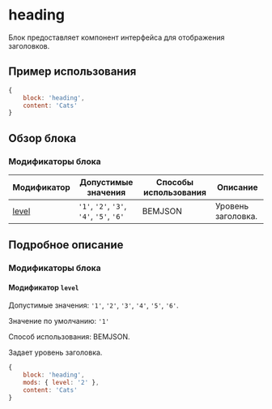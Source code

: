 # heading

Блок предоставляет компонент интерфейса для отображения заголовков.

## Пример использования

```js
{ 
    block: 'heading', 
    content: 'Cats' 
}
```

## Обзор блока

### Модификаторы блока

| Модификатор | Допустимые значения | Способы использования | Описание |
| ----------- | ------------------- | --------------------- | -------- |
| [level](#modifiers-level) | `'1'`, `'2'`, `'3'`, `'4'`, `'5'`, `'6'` | BEMJSON | Уровень заголовка. |

## Подробное описание

<a name="modifiers"></a>
### Модификаторы блока

<a name="modifiers-level"></a>
#### Модификатор `level`

Допустимые значения: `'1'`, `'2'`, `'3'`, `'4'`, `'5'`, `'6'`.

Значение по умолчанию: `'1'`

Способ использования: BEMJSON.

Задает уровень заголовка.

```js
{ 
    block: 'heading', 
    mods: { level: '2' }, 
    content: 'Cats' 
}
```
